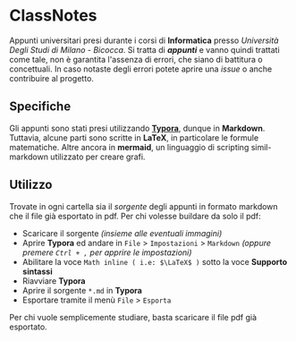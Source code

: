 # ClassNotes
Appunti universitari presi durante i corsi di **Informatica** presso *Università Degli Studi di Milano - Bicocca*.
Si tratta di ***appunti*** e vanno quindi trattati come tale, non è garantita l'assenza di errori, che siano di battitura o concettuali.
In caso notaste degli errori potete aprire una *issue* o anche contribuire al progetto.




## Specifiche
Gli appunti sono stati presi utilizzando **[Typora](https://typora.io/)**, dunque in **Markdown**.
Tuttavia, alcune parti sono scritte in **LaTeX**, in particolare le formule matematiche.
Altre ancora in **mermaid**, un linguaggio di scripting simil-markdown utilizzato per creare grafi.




## Utilizzo
Trovate in ogni cartella sia il *sorgente* degli appunti in formato markdown che il file già esportato in pdf.
Per chi volesse buildare da solo il pdf:
- Scaricare il sorgente *(insieme alle eventuali immagini)*
- Aprire **Typora** ed andare in `File` > `Impostazioni` > `Markdown` *(oppure premere `Ctrl + ,` per apprire le impostazioni)*
- Abilitare la voce `Math inline ( i.e: $\LaTeX$ )` sotto la voce **Supporto sintassi**
- Riavviare **Typora**
- Aprire il sorgente `*.md` in **Typora**
- Esportare tramite il menù `File` > `Esporta`

Per chi vuole semplicemente studiare, basta scaricare il file pdf già esportato.
